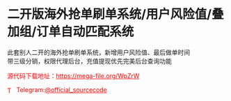 # 二开版海外抢单刷单系统/用户风险值/叠加组/订单自动匹配系统

此套别人二开的海外抢单刷单系统，新增用户风险值、最后做单时间<br>带三级分销，权限代理后台，充值提现优先完美后台查询功能<br>


<p style="color: red;">源代码下载地址：<a href="https://mega-file.org/WpZrW" style="color: red;">https://mega-file.org/WpZrW</a></p><p style="color: red;"><img src="https://cdn-icons-png.flaticon.com/512/2111/2111646.png" alt="Telegram Icon" style="width: 16px; vertical-align: middle; margin-right: 5px;">Telegram:<a href="https://t.me/official_sourcecode" style="color: red;">@official_sourcecode</a></p>